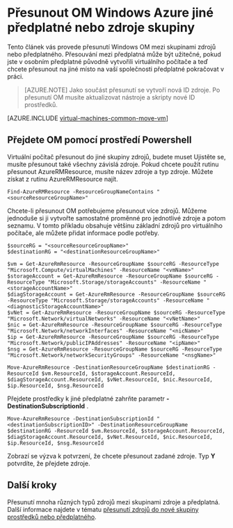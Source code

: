 <properties
    pageTitle="Přesunutí Windows OM | Microsoft Azure"
    description="Přesunutí OM Windows jiné Azure předplatné nebo skupiny prostředků v modelu nasazení Správce prostředků."
    services="virtual-machines-windows"
    documentationCenter=""
    authors="cynthn"
    manager="timlt"
    editor=""
    tags="azure-resource-manager"/>

<tags
    ms.service="virtual-machines-windows"
    ms.workload="infrastructure-services"
    ms.tgt_pltfrm="na"
    ms.devlang="na"
    ms.topic="article"
    ms.date="08/08/2016"
    ms.author="cynthn"/>

    


# <a name="move-a-windows-vm-to-another-azure-subscription-or-resource-group"></a>Přesunout OM Windows Azure jiné předplatné nebo zdroje skupiny 

Tento článek vás provede přesunutí Windows OM mezi skupinami zdrojů nebo předplatného. Přesouvání mezi předplatná může být užitečné, pokud jste v osobním předplatné původně vytvořili virtuálního počítače a teď chcete přesunout na jiné místo na vaší společnosti předplatné pokračovat v práci.

> [AZURE.NOTE] Jako součást přesunutí se vytvoří nová ID zdroje. Po přesunutí OM musíte aktualizovat nástroje a skripty nové ID prostředků. 


[AZURE.INCLUDE [virtual-machines-common-move-vm](../../includes/virtual-machines-common-move-vm.md)]


## <a name="use-powershell-to-move-a-vm"></a>Přejdete OM pomocí prostředí Powershell

Virtuální počítač přesunout do jiné skupiny zdrojů, budete muset Ujistěte se, musíte přesunout také všechny závislá zdroje. Pokud chcete použít rutinu přesunout AzureRMResource, musíte název zdroje a typ zdroje. Můžete získat z rutinu AzureRMResource najít.

    Find-AzureRMResource -ResourceGroupNameContains "<sourceResourceGroupName>"
    

Chcete-li přesunout OM potřebujeme přesunout více zdrojů. Můžeme jednoduše si ji vytvořte samostatné proměnné pro jednotlivé zdroje a potom seznamu. V tomto příkladu obsahuje většinu základní zdrojů pro virtuálního počítače, ale můžete přidat informace podle potřeby.

    $sourceRG = "<sourceResourceGroupName>"
    $destinationRG = "<destinationResourceGroupName>"
    
    $vm = Get-AzureRmResource -ResourceGroupName $sourceRG -ResourceType "Microsoft.Compute/virtualMachines" -ResourceName "<vmName>"
    $storageAccount = Get-AzureRmResource -ResourceGroupName $sourceRG -ResourceType "Microsoft.Storage/storageAccounts" -ResourceName "<storageAccountName>"
    $diagStorageAccount = Get-AzureRmResource -ResourceGroupName $sourceRG -ResourceType "Microsoft.Storage/storageAccounts" -ResourceName "<diagnosticStorageAccountName>"
    $vNet = Get-AzureRmResource -ResourceGroupName $sourceRG -ResourceType "Microsoft.Network/virtualNetworks" -ResourceName "<vNetName>"
    $nic = Get-AzureRmResource -ResourceGroupName $sourceRG -ResourceType "Microsoft.Network/networkInterfaces" -ResourceName "<nicName>"
    $ip = Get-AzureRmResource -ResourceGroupName $sourceRG -ResourceType "Microsoft.Network/publicIPAddresses" -ResourceName "<ipName>"
    $nsg = Get-AzureRmResource -ResourceGroupName $sourceRG -ResourceType "Microsoft.Network/networkSecurityGroups" -ResourceName "<nsgName>"
    
    Move-AzureRmResource -DestinationResourceGroupName $destinationRG -ResourceId $vm.ResourceId, $storageAccount.ResourceId, $diagStorageAccount.ResourceId, $vNet.ResourceId, $nic.ResourceId, $ip.ResourceId, $nsg.ResourceId

Přejdete prostředky k jiné předplatné zahrňte parametr **- DestinationSubscriptionId** . 

    Move-AzureRmResource -DestinationSubscriptionId "<destinationSubscriptionID>" -DestinationResourceGroupName $destinationRG -ResourceId $vm.ResourceId, $storageAccount.ResourceId, $diagStorageAccount.ResourceId, $vNet.ResourceId, $nic.ResourceId, $ip.ResourceId, $nsg.ResourceId



Zobrazí se výzva k potvrzení, že chcete přesunout zadané zdroje. Typ **Y** potvrdíte, že přejdete zdroje.

  
## <a name="next-steps"></a>Další kroky

Přesunutí mnoha různých typů zdrojů mezi skupinami zdroje a předplatná. Další informace najdete v tématu [přesunutí zdrojů do nové skupiny prostředků nebo předplatného](../resource-group-move-resources.md).    